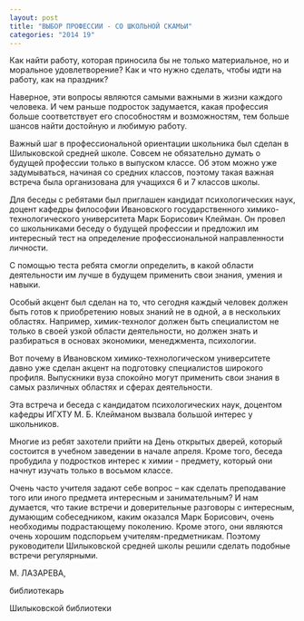 ```yaml
---
layout: post
title: "ВЫБОР ПРОФЕССИИ - СО ШКОЛЬНОЙ СКАМЬИ"
categories: "2014 19"
---
```


Как найти работу, которая приносила бы не только материальное, но и моральное удовлетворение? Как и что нужно сделать, чтобы идти на работу, как на праздник?

Наверное, эти вопросы являются  самыми важными в жизни каждого человека. И чем раньше подросток задумается,  какая профессия больше соответствует его способностям и возможностям, тем  больше шансов найти достойную и любимую работу.

Важный шаг в профессиональной  ориентации школьника был сделан в Шилыковской средней школе. Совсем не  обязательно думать о будущей профессии только в выпуском классе. Об этом можно  уже задумываться, начиная со средних классов, поэтому такая важная встреча была  организована для учащихся 6 и 7 классов школы.

Для беседы с ребятами был  приглашен кандидат психологических наук, доцент кафедры философии Ивановского  государственного химико-технологического университета Марк Борисович Клейман.  Он провел со школьниками беседу о будущей профессии и предложил им интересный  тест на определение профессиональной направленности личности.

С помощью теста ребята смогли  определить, в какой области деятельности им лучше в будущем применить свои  знания, умения и навыки.

Особый акцент был сделан на то,  что сегодня каждый человек должен быть готов к приобретению новых знаний не в  одной, а в нескольких областях. Например, химик-технолог должен быть  специалистом не только в своей узкой области деятельности, но должен знать и  разбираться в основах экономики, менеджмента, психологии.

Вот почему в Ивановском химико-технологическом  университете давно уже сделан акцент на подготовку специалистов широкого  профиля. Выпускники вуза спокойно могут применить свои знания в самых различных  областях и сферах деятельности.

Эта встреча и беседа с кандидатом  психологических наук, доцентом кафедры ИГХТУ М. Б. Клейманом вызвала большой  интерес у школьников.

Многие из ребят захотели прийти  на День открытых дверей, который состоится в учебном заведении в начале апреля.  Кроме того, беседа пробудила у подростков интерес к химии - предмету, который  они начнут изучать только в восьмом классе.

Очень часто учителя задают себе  вопрос – как сделать преподавание того или иного предмета интересным и  занимательным? И нам думается, что такие встречи и доверительные разговоры с  интересным, думающим собеседником, каким оказался Марк Борисович, очень  необходимы подрастающему поколению. Кроме этого, они являются очень хорошим  подспорьем учителям-предметникам. Поэтому руководители Шилыковской средней  школы решили сделать подобные встречи регулярными.

М. ЛАЗАРЕВА,

библиотекарь

Шилыковской библиотеки


